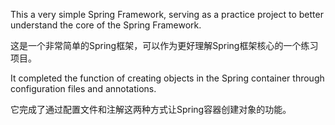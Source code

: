 This a very simple Spring Framework, serving as a practice project to better understand the core of the Spring Framework.


这是一个非常简单的Spring框架，可以作为更好理解Spring框架核心的一个练习项目。


It completed the function of creating objects in the Spring container through configuration files and annotations.


它完成了通过配置文件和注解这两种方式让Spring容器创建对象的功能。
